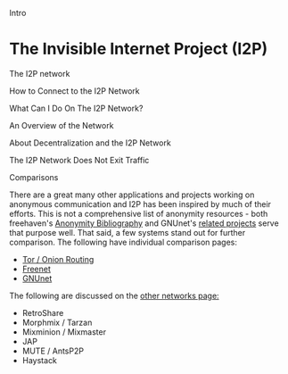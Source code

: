  Intro 

# The Invisible Internet Project (I2P)

The I2P network

How to Connect to the I2P Network

What Can I Do On The I2P Network?

An Overview of the Network

About Decentralization and the I2P Network

The I2P Network Does Not Exit Traffic

Comparisons

There are a great many other applications and projects working on
anonymous communication and I2P has been inspired by much of their
efforts. This is not a comprehensive list of anonymity resources - both
freehaven\'s [Anonymity
Bibliography](http://freehaven.net/anonbib/topic.html) and GNUnet\'s
[related projects](https://www.gnunet.org/links/) serve that purpose
well. That said, a few systems stand out for further comparison. The
following have individual comparison pages:

- [Tor / Onion Routing]()
- [Freenet]()
- [GNUnet]()

The following are discussed on the [other networks
page:]()

- RetroShare
- Morphmix / Tarzan
- Mixminion / Mixmaster
- JAP
- MUTE / AntsP2P
- Haystack


